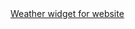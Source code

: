 <div id="ww_863538172664f" v='1.3' loc='id' a='{"t":"horizontal","lang":"sv","sl_lpl":1,"ids":["wl8919"],"font":"Arial","sl_ics":"one_a","sl_sot":"celsius","cl_bkg":"image","cl_font":"#FFFFFF","cl_cloud":"#FFFFFF","cl_persp":"#81D4FA","cl_sun":"#FFC107","cl_moon":"#FFC107","cl_thund":"#FF5722"}'><a href="https://weatherwidget.org/" id="ww_863538172664f_u" target="_blank">Weather widget for website</a></div><script async src="https://app3.weatherwidget.org/js/?id=ww_863538172664f"></script>
